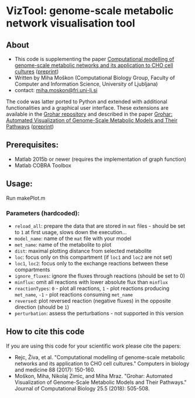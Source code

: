 #	VizTool: genome-scale metabolic network visualisation tool

## About
* This code is supplementing the paper [Computational modelling of genome-scale metabolic networks and its application to CHO cell cultures](https://www.sciencedirect.com/science/article/abs/pii/S0010482517302299) ([preprint](https://www.researchgate.net/publication/318302646_Computational_modelling_of_genome-scale_metabolic_networks_and_its_application_to_CHO_cell_cultures))
* Written by Miha Moškon (Computational Biology Group, Faculty of Computer and Information Science, University of Ljubljana)
* contact: [miha.moskon@fri.uni-lj.si](mailto:miha.moskon@fri.uni-lj.si)

The code was latter ported to Python and extended with additional functionalities and a graphical user interface. These extensions are available in the [Grohar repository](https://github.com/mmoskon/Grohar) and described in the paper [Grohar: Automated Visualization of Genome-Scale Metabolic Models and Their Pathways](https://www.liebertpub.com/doi/abs/10.1089/cmb.2017.0209) ([preprint](https://www.researchgate.net/publication/323297141_Grohar_Automated_Visualization_of_Genome-Scale_Metabolic_Models_and_Their_Pathways))

## Prerequisites:
* Matlab 2015b or newer (requires the implementation of graph function)
* Matlab COBRA Toolbox

## Usage:

Run makePlot.m

### Parameters (hardcoded):
* `reload_all`: prepare the data that are stored in `mat` files - should be set to `1` at first usage, slows down the execution...
* `model_name`: name of the `mat` file with your model
* `met_name`: name of the metabolite to plot
* `dist`: maximal plotting distance from selected metabolite
* `loc`: focus only on this compartment (if `loc1` and `loc2` are not set)
* `loc1`, `loc2`: focus only to the exchange reactions between these compartments
* `ignore_fluxes`: ignore the fluxes through reactions (should be set to 0)
* `minflux`: omit all reactions with lower absolute flux than `minflux`
* `reactionTypes`: `0` - plot all reactions, `1` - plot reactions producing `met_name`, `-1` - plot reactions consuming `met_name`
* `reversed`: plot reversed reaction (negative fluxes) in the opposite direction (should be `1`)
* `perturbation`: assess the perturbations - not supported in this version

## How to cite this code
If you are using this code for your scientific work please cite the papers:

* Rejc, Živa, et al. "Computational modelling of genome-scale metabolic networks and its application to CHO cell cultures." Computers in biology and medicine 88 (2017): 150-160.
* Moškon, Miha, Nikolaj Zimic, and Miha Mraz. "Grohar: Automated Visualization of Genome-Scale Metabolic Models and Their Pathways." Journal of Computational Biology 25.5 (2018): 505-508.






